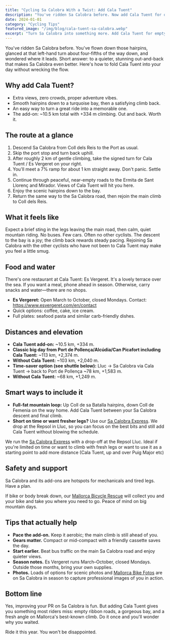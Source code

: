 ```yaml
---
title: "Cycling Sa Calobra With a Twist: Add Cala Tuent"
description: "You've ridden Sa Calobra before. Now add Cala Tuent for quieter roads, stunning views, and proper adventure vibes. Here's how to fold it into your day."
date: 2024-01-01
category: "Cycling Tips"
featured_image: "/img/blog/cala-tuent-sa-calobra.webp"
excerpt: "Turn Sa Calobra into something more. Add Cala Tuent for empty roads, turquoise bays, and a fresh angle on Mallorca's best-known climb."
---
```


You've ridden Sa Calobra before. You've flown down those hairpins, glanced at that left-hand turn about four-fifths of the way down, and wondered where it leads. Short answer: to a quieter, stunning out-and-back that makes Sa Calobra even better. Here's how to fold Cala Tuent into your day without wrecking the flow.

## Why add Cala Tuent?

- Extra views, zero crowds, proper adventure vibes.
- Smooth hairpins down to a turquoise bay, then a satisfying climb back.
- An easy way to turn a great ride into a memorable one.
- The add-on: ~10.5 km total with +334 m climbing. Out and back. Worth it.

## The route at a glance

1. Descend Sa Calobra from Coll dels Reis to the Port as usual.
2. Skip the port stop and turn back uphill.
3. After roughly 2 km of gentle climbing, take the signed turn for Cala Tuent / Es Vergeret on your right.
4. You'll meet a 7% ramp for about 1 km straight away. Don't panic. Settle in.
5. Continue through peaceful, near-empty roads to the Ermita de Sant Llorenç and Mirador. Views of Cala Tuent will hit you here.
6. Enjoy the scenic hairpins down to the bay.
7. Return the same way to the Sa Calobra road, then rejoin the main climb to Coll dels Reis.

## What it feels like

Expect a brief sting in the legs leaving the main road, then calm, quiet mountain riding. No buses. Few cars. Often no other cyclists. The descent to the bay is a joy; the climb back rewards steady pacing. Rejoining Sa Calobra with the other cyclists who have not been to Cala Tuent may make you feel a little smug.

## Food and water

There's one restaurant at Cala Tuent: Es Vergeret. It's a lovely terrace over the sea. If you want a meal, phone ahead in season. Otherwise, carry snacks and water—there are no shops.

- **Es Vergeret:** Open March to October, closed Mondays. Contact: <a href="https://www.esvergeret.com/en/contact" target="_blank">https://www.esvergeret.com/en/contact</a>
- Quick options: coffee, cake, ice cream.
- Full plates: seafood pasta and similar carb-friendly dishes.

## Distances and elevation

- **Cala Tuent add-on:** ~10.5 km, +334 m.
- **Classic big day from Port de Pollença/Alcúdia/Can Picafort including Cala Tuent:** ~113 km, +2,374 m.
- **Without Cala Tuent:** ~103 km, +2,040 m.
- **Time-saver option (see shuttle below):** Lluc → Sa Calobra via Cala Tuent → back to Port de Pollença ~78 km, +1,583 m.
- **Without Cala Tuent:** ~68 km, +1,249 m.

## Smart ways to include it

- **Full-fat mountain loop:** Up Coll de sa Batalla hairpins, down Coll de Femenia on the way home. Add Cala Tuent between your Sa Calobra descent and final climb.
- **Short on time or want fresher legs?** Use our <a href="https://mallorcacycleshuttle.company.site/products/Scheduled-Bike-Buses-c15728235" target="_blank">Sa Calobra Express</a>. We drop at the Repsol in Lluc, so you can focus on the best bits and still add Cala Tuent without blowing the schedule.

We run the <a href="https://mallorcacycleshuttle.company.site/products/Scheduled-Bike-Buses-c15728235" target="_blank">Sa Calobra Express</a> with a drop-off at the Repsol Lluc. Ideal if you're limited on time or want to climb with fresh legs or want to use it as a starting point to add more distance (Cala Tuent, up and over Puig Major etc)

## Safety and support

Sa Calobra and its add-ons are hotspots for mechanicals and tired legs. Have a plan.

If bike or body break down, our <a href="https://mallorcacycleshuttle.company.site/products/Rescue-&-Recovery-c15728236" target="_blank">Mallorca Bicycle Rescue</a> will collect you and your bike and take you where you need to go. Peace of mind on big mountain days.

## Tips that actually help

- **Pace the add-on.** Keep it aerobic; the main climb is still ahead of you.
- **Gears matter.** Compact or mid-compact with a friendly cassette saves the day.
- **Start earlier.** Beat bus traffic on the main Sa Calobra road and enjoy quieter views.
- **Season notes.** Es Vergeret runs March–October, closed Mondays. Outside those months, bring your own supplies.
- **Photos.** Loads of options for scenic photos and <a href="https://www.mallorcacyclingphotos.com/" target="_blank">Mallorca Bike Fotos</a> are on Sa Calobra in season to capture professional images of you in action.

## Bottom line

Yes, improving your PR on Sa Calobra is fun. But adding Cala Tuent gives you something most riders miss: empty ribbon roads, a gorgeous bay, and a fresh angle on Mallorca's best-known climb. Do it once and you'll wonder why you waited.

Ride it this year. You won't be disappointed.
